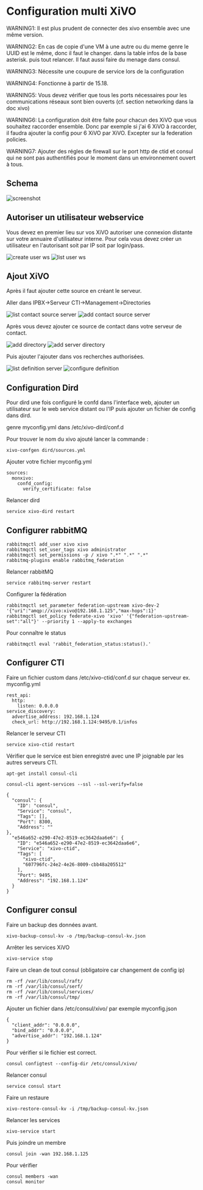 Configuration multi XiVO
========================

WARNING1: Il est plus prudent de connecter des xivo ensemble avec une même version.

WARNING2: En cas de copie d'une VM à une autre ou du meme genre le UUID est le même, donc il faut le changer. dans la table infos de la base asterisk. puis tout relancer. Il faut aussi faire du menage dans consul.

WARNING3: Nécessite une coupure de service lors de la configuration

WARNING4: Fonctionne à partir de 15.18.

WARNING5: Vous devez vérifier que tous les ports nécessaires pour les communications réseaux sont bien ouverts (cf. section networking dans la doc xivo)

WARNING6: La configuration doit être faite pour chacun des XiVO que vous souhaitez raccorder ensemble. Donc par exemple si j'ai 6 XiVO à raccorder, il faudra ajouter la config pour 6 XiVO par XiVO. Excepter sur la federation policies.

WARNING7: Ajouter des régles de firewall sur le port http de ctid et consul qui ne sont pas authentifiés pour le moment dans un environnement ouvert à tous.

Schema
------

![screenshot](/schemas/xivo_n2.png?raw=true "schema")

Autoriser un utilisateur webservice
------------------------------------

Vous devez en premier lieu sur vos XiVO autoriser une connexion distante sur votre annuaire d'utilisateur interne. Pour cela vous devez créer un utilisateur en l'autorisant soit par IP soit par login/pass.

![create user ws](/screenshots/create_user_ws.png?raw=true "create user ws")
![list user ws](/screenshots/user_ws.png?raw=true "list user ws")

Ajout XiVO
----------

Après il faut ajouter cette source en créant le serveur.

Aller dans IPBX->Serveur CTI->Management->Directories

![list contact source server](/screenshots/list_contact_source_server.png?raw=true "list contact source server")
![add contact source server](/screenshots/add_contact_source_server.png?raw=true "add contact source server")

Après vous devez ajouter ce source de contact dans votre serveur de contact.

![add directory](/screenshots/add_directory.png?raw=true "add directory")
![add server directory](/screenshots/add_server_directory.png?raw=true "add server directory")

Puis ajouter l'ajouter dans vos recherches authorisées.

![list definition server](/screenshots/definition_server.png?raw=true "list definition server")
![configure definition](/screenshots/configure_definition.png?raw=true "configure definition")


Configuration Dird
------------------

Pour dird une fois configuré le confd dans l'interface web, ajouter un utilisateur sur le web service distant ou l'IP puis ajouter un fichier de config dans dird.

genre myconfig.yml dans /etc/xivo-dird/conf.d

Pour trouver le nom du xivo ajouté lancer la commande :

    xivo-confgen dird/sources.yml
    
Ajouter votre fichier myconfig.yml

    sources:
      monxivo:
        confd_config:
          verify_certificate: false

Relancer dird

    service xivo-dird restart

Configurer rabbitMQ
-------------------

    rabbitmqctl add_user xivo xivo
    rabbitmqctl set_user_tags xivo administrator
    rabbitmqctl set_permissions -p / xivo ".*" ".*" ".*"
    rabbitmq-plugins enable rabbitmq_federation

Relancer rabbitMQ

    service rabbitmq-server restart

Configurer la fédération

    rabbitmqctl set_parameter federation-upstream xivo-dev-2 '{"uri":"amqp://xivo:xivo@192.168.1.125","max-hops":1}'
    rabbitmqctl set_policy federate-xivo 'xivo' '{"federation-upstream-set":"all"}' --priority 1 --apply-to exchanges

Pour connaître le status

    rabbitmqctl eval 'rabbit_federation_status:status().'


Configurer CTI
---------------

Faire un fichier custom dans /etc/xivo-ctid/conf.d sur chaque serveur ex. myconfig.yml

    rest_api:
      http:
        listen: 0.0.0.0
    service_discovery:
      advertise_address: 192.168.1.124
      check_url: http://192.168.1.124:9495/0.1/infos

Relancer le serveur CTI

    service xivo-ctid restart

Vérifier que le service est bien enregistré avec une IP joignable par les autres serveurs CTI.

    apt-get install consul-cli

    consul-cli agent-services --ssl --ssl-verify=false

    {
      "consul": {
        "ID": "consul",
        "Service": "consul",
        "Tags": [],
        "Port": 8300,
        "Address": ""
    },
      "e546a652-e290-47e2-8519-ec3642daa6e6": {
        "ID": "e546a652-e290-47e2-8519-ec3642daa6e6",
        "Service": "xivo-ctid",
        "Tags": [
          "xivo-ctid",
          "607796fc-24e2-4e26-8009-cbb48a205512"
        ],
        "Port": 9495,
        "Address": "192.168.1.124"
      }
    }


Configurer consul
-----------------


Faire un backup des données avant.

    xivo-backup-consul-kv -o /tmp/backup-consul-kv.json

Arrêter les services XiVO

    xivo-service stop

Faire un clean de tout consul (obligatoire car changement de config ip)

    rm -rf /var/lib/consul/raft/
    rm -rf /var/lib/consul/serf/
    rm -rf /var/lib/consul/services/
    rm -rf /var/lib/consul/tmp/


Ajouter un fichier dans /etc/consul/xivo/ par exemple myconfig.json

    {
      "client_addr": "0.0.0.0",
      "bind_addr": "0.0.0.0",
      "advertise_addr": "192.168.1.124"
    }

Pour vérifier si le fichier est correct.

    consul configtest --config-dir /etc/consul/xivo/

Relancer consul

    service consul start

Faire un restaure

    xivo-restore-consul-kv -i /tmp/backup-consul-kv.json

Relancer les services

    xivo-service start

Puis joindre un membre 

    consul join -wan 192.168.1.125

Pour vérifier

    consul members -wan
    consul monitor
